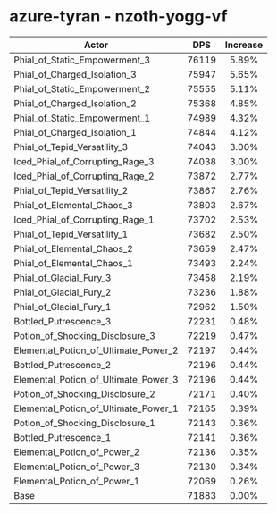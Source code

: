 # azure-tyran - nzoth-yogg-vf
| Actor | DPS | Increase |
|---|:---:|:---:|
|Phial_of_Static_Empowerment_3|76119|5.89%|
|Phial_of_Charged_Isolation_3|75947|5.65%|
|Phial_of_Static_Empowerment_2|75555|5.11%|
|Phial_of_Charged_Isolation_2|75368|4.85%|
|Phial_of_Static_Empowerment_1|74989|4.32%|
|Phial_of_Charged_Isolation_1|74844|4.12%|
|Phial_of_Tepid_Versatility_3|74043|3.00%|
|Iced_Phial_of_Corrupting_Rage_3|74038|3.00%|
|Iced_Phial_of_Corrupting_Rage_2|73872|2.77%|
|Phial_of_Tepid_Versatility_2|73867|2.76%|
|Phial_of_Elemental_Chaos_3|73803|2.67%|
|Iced_Phial_of_Corrupting_Rage_1|73702|2.53%|
|Phial_of_Tepid_Versatility_1|73682|2.50%|
|Phial_of_Elemental_Chaos_2|73659|2.47%|
|Phial_of_Elemental_Chaos_1|73493|2.24%|
|Phial_of_Glacial_Fury_3|73458|2.19%|
|Phial_of_Glacial_Fury_2|73236|1.88%|
|Phial_of_Glacial_Fury_1|72962|1.50%|
|Bottled_Putrescence_3|72231|0.48%|
|Potion_of_Shocking_Disclosure_3|72219|0.47%|
|Elemental_Potion_of_Ultimate_Power_2|72197|0.44%|
|Bottled_Putrescence_2|72196|0.44%|
|Elemental_Potion_of_Ultimate_Power_3|72196|0.44%|
|Potion_of_Shocking_Disclosure_2|72171|0.40%|
|Elemental_Potion_of_Ultimate_Power_1|72165|0.39%|
|Potion_of_Shocking_Disclosure_1|72143|0.36%|
|Bottled_Putrescence_1|72141|0.36%|
|Elemental_Potion_of_Power_2|72136|0.35%|
|Elemental_Potion_of_Power_3|72130|0.34%|
|Elemental_Potion_of_Power_1|72069|0.26%|
|Base|71883|0.00%|
